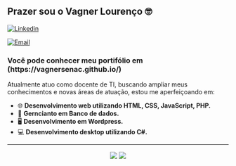 <h2>Prazer sou o Vagner Lourenço  🤓</h2>

[![Linkedin](https://img.shields.io/badge/-LinkedIn-blue?style=flat&logo=Linkedin&logoColor=white)](https://www.linkedin.com/in/vagner-louren%C3%A7o-9110a9164/)

[![Email](https://img.shields.io/badge/-Outlook-blue?style=flat&logo=Mail&logoColor=white)](mailto:vagner2021lourenco@gmail.com)

<h3>Você pode conhecer meu portifólio em (https://vagnersenac.github.io/)</h3>
Atualmente atuo como docente de TI, buscando ampliar meus conhecimentos  e novas áreas de atuação, estou me aperfeiçoando em:


- 🌐 <b>Desenvolvimento web utilizando HTML, CSS, JavaScript, PHP.</b>
- 📅 <b>Gerncianto em Banco de dados.</b>
- 🖥  <b>Desenvolvimento em Wordpress.</b>
- 💻 <b>Desenvolvimento desktop utilizando C#.</b>
<hr>
<p align="center"> 
  <img align="center" src="https://github-readme-stats.vercel.app/api?username=vagnersenac&show_icons=true&layout=compact" />
  <img align="center" src="https://github-readme-stats.vercel.app/api/top-langs/?username=vagnersenac&show_icons=true&layout=compact" />
</p>